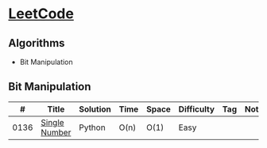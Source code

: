 # [LeetCode](https://leetcode.com/problemset/all/)

## Algorithms
* Bit Manipulation

## Bit Manipulation
|#         |Title           |Solution                  |	Time	|Space	|Difficulty	|Tag	|Note|
|----------|----------------|--------------------------|-------|-------|-----------|-----|----|
|0136      |[Single Number](https://leetcode.com/problems/single-number/)|Python|O(n)       |O(1)       |Easy            |    |    |
